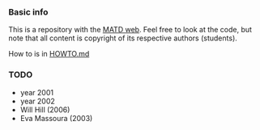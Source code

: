### Basic info ###

This is a repository with the [MATD web](http://typefacedesign.org). Feel free to look at the code, but note that all content is copyright of its respective authors (students).

How to is in [HOWTO.md](typefacedesign.org/HOWTO.md)

### TODO ###

- year 2001
- year 2002
- Will Hill (2006)
- Eva Massoura (2003)
